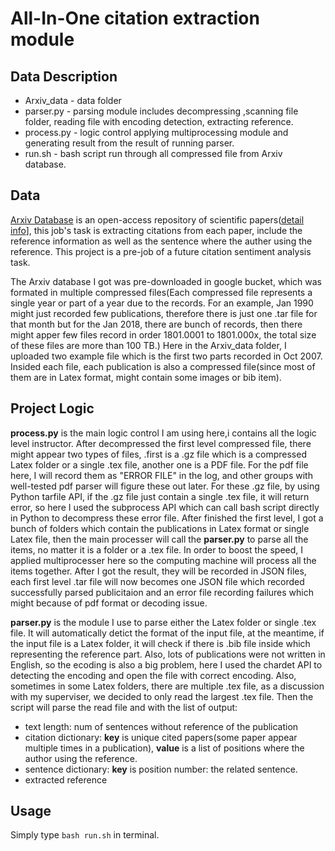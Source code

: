 # All-In-One citation extraction module

## Data Description
* Arxiv_data - data folder
* parser.py - parsing module includes decompressing ,scanning file folder, reading file with encoding detection, extracting reference.
* process.py - logic control applying multiprocessing module and generating result from the result of running parser.
* run.sh - bash script run through all compressed file from Arxiv database.

## Data
[Arxiv Database](https://arxiv.org) is an open-access repository of scientific papers([detail info](https://en.wikipedia.org/wiki/ArXiv)], this job's task is extracting citations from each paper, include the reference information as well as the sentence where the auther using the reference. This project is a pre-job of a future citation sentiment analysis task.

The Arxiv database I got was pre-downloaded in google bucket, which was formated in multiple compressed files(Each compressed file represents a single year or part of a year due to the records. For an example, Jan 1990 might just recorded few publications, therefore there is just one .tar file for that month but for the Jan 2018, there are bunch of records, then there might apper few files record in order 1801.0001 to 1801.000x, the total size of these files are more than 100 TB.) Here in the Arxiv_data folder, I uploaded two example file which is the first two parts recorded in Oct 2007. Insided each file, each publication is also a compressed file(since most of them are in Latex format, might contain some images or bib item).

## Project Logic
__process.py__ is the main logic control I am using here,i contains all the logic level instructor. After decompressed the first level compressed file, there might appear two types of files, .first is a .gz file which is a compressed Latex folder or a single .tex file, another one is a PDF file. For the pdf file here, I will record them as "ERROR FILE" in the log, and other groups with well-tested pdf parser will figure these out later. For these .gz file, by using Python tarfile API, if the .gz file just contain a single .tex file, it will return error, so here I used the subprocess API which can call bash script directly in Python to decompress these error file. After finished the first level, I got a bunch of folders which contain the publications in Latex format or single Latex file, then the main processer will call the __parser.py__ to parse all the items, no matter it is a folder or a .tex file. In order to boost the speed, I applied multiprocesser here so the computing machine will process all the items together. After I got the result, they will be recorded in JSON files, each first level .tar file will now becomes one JSON file which recorded successfully parsed publicitaion and an error file recording failures which might because of pdf format or decoding issue.

__parser.py__ is the module I use to parse either the Latex folder or single .tex file. It will automatically detict the format of the input file, at the meantime, if the input file is a Latex folder, it will check if there is .bib file inside which representing the reference part. Also, lots of publications were not written in English, so the ecoding is also a big problem, here I used the chardet API to detecting the encoding and open the file with correct encoding. Also, sometimes in some Latex folders, there are multiple .tex file, as a discussion with my superviser, we decided to only read the largest .tex file. Then the script will parse the read file and with the list of output:
* text length: num of sentences without reference of the publication
* citation dictionary: __key__ is unique cited papers(some paper appear multiple times in a publication), __value__ is a list of positions where the author using the reference.
* sentence dictionary: __key__ is position number: the related sentence. 
* extracted reference
## Usage
Simply type `bash run.sh` in terminal.


